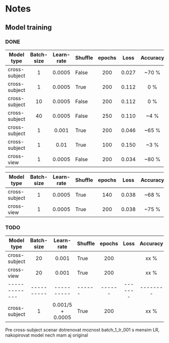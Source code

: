 # Notes

## Model training

### DONE

| Model type    | Batch-size | Learn-rate |Shuffle | epochs | Loss    | Accuracy | AP     | is_training |
| ------------- |:----------:|:----------:|:------ |:------:|:-------:|:--------:|:------:|:----------- |
| cross-subject | 1          | 0.0005     | False  | 200    |  0.027  |  ~70 %   | ~0     | True        |
| cross-subject | 1          | 0.0005     | True   | 200    |  0.112  |    0 %   | 0      | False       |
| cross-subject | 10         | 0.0005     | False  | 200    |  0.112  |    0 %   | 0      | False       |
| cross-subject | 40         | 0.0005     | False  | 250    |  0.110  |   ~4 %   | 0      | False       |
| cross-subject | 1          | 0.001      | True   | 200    |  0.046  |  ~65 %   | 0.025  | True        |
| cross-subject | 1          | 0.01       | True   | 100    |  0.150  |  ~3  %   | ~0     | False       |
| cross-view    | 1          | 0.0005     | False  | 200    |  0.034  |  ~80 %   | 0.015  | Not-always  |

| Model type    | Batch-size | Learn-rate |Shuffle | epochs | Loss    | Accuracy | AP     | is_training |
| ------------- |:----------:|:----------:|:------ |:------:|:-------:|:--------:|:------:|:----------- |
| cross-subject | 1          | 0.0005     | True   | 140    |  0.038  |  ~68 %   | 0.05   | True        |
| cross-view    | 1          | 0.0005     | True   | 200    | 0.038   |  ~75 %   | 0.056  | True        |

### TODO

| Model type    | Batch-size | Learn-rate |Shuffle | epochs | Loss    | Accuracy | AP     | is_training |
| ------------- |:----------:|:----------:|:------ |:------:|:-------:|:--------:|:------:|:----------- |
| cross-subject | 20         | 0.001      | True   | 200    |         |   xx %   | x      |             |
| cross-view    | 20         | 0.001      | True   | 200    |         |   xx %   | x      |             |
| ------------- | ---------- | ---------- | ------ | ------ | ------- | -------- | ------ | ----------- |
| cross-subject | 1          | 0.001/5 + 0.0005      | True   | 200    |         |   xx %   | x      |

Pre cross-subject scenar dotrenovat moznost batch_1_lr_001 s mensim LR, nakopirovat model nech mam aj original
